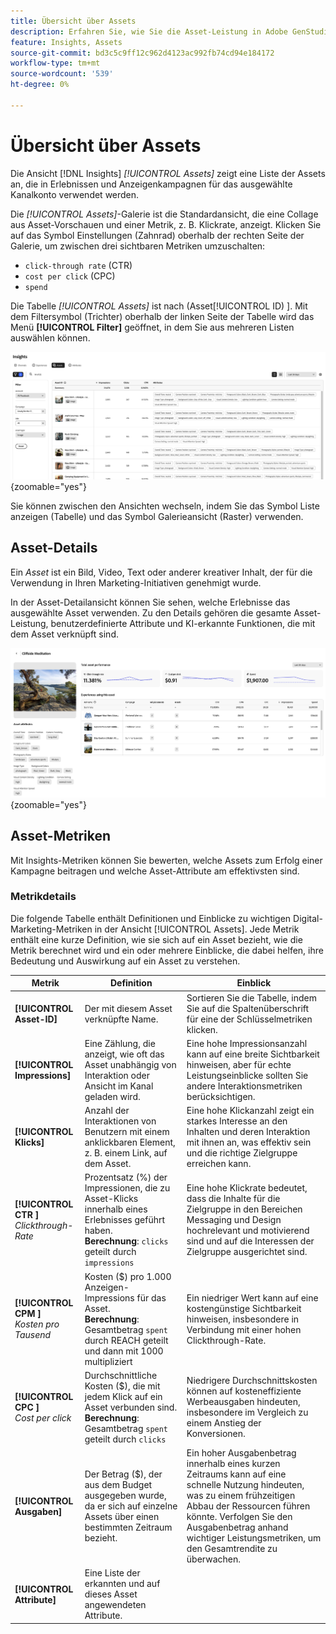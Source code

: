 ```yaml
---
title: Übersicht über Assets
description: Erfahren Sie, wie Sie die Asset-Leistung in Adobe GenStudio for Performance Marketing bewerten.
feature: Insights, Assets
source-git-commit: bd3c5c9ff12c962d4123ac992fb74cd94e184172
workflow-type: tm+mt
source-wordcount: '539'
ht-degree: 0%

---
```


# Übersicht über Assets

Die Ansicht [!DNL Insights] _[!UICONTROL Assets]_ zeigt eine Liste der Assets an, die in Erlebnissen und Anzeigenkampagnen für das ausgewählte Kanalkonto verwendet werden.

Die _[!UICONTROL Assets]_-Galerie ist die Standardansicht, die eine Collage aus Asset-Vorschauen und einer Metrik, z. B. Klickrate, anzeigt. Klicken Sie auf das Symbol Einstellungen (Zahnrad) oberhalb der rechten Seite der Galerie, um zwischen drei sichtbaren Metriken umzuschalten:

- `click-through rate` (CTR)
- `cost per click` (CPC)
- `spend`

Die Tabelle _[!UICONTROL Assets]_ ist nach (Asset[!UICONTROL ID) ]. Mit dem Filtersymbol (Trichter) oberhalb der linken Seite der Tabelle wird das Menü **[!UICONTROL Filter]** geöffnet, in dem Sie aus mehreren Listen auswählen können.

![Assets-Filter und -Tabelle](/help/assets/insights-assets-filter.png){zoomable="yes"}

Sie können zwischen den Ansichten wechseln, indem Sie das Symbol Liste anzeigen (Tabelle) und das Symbol Galerieansicht (Raster) verwenden.

## Asset-Details

Ein _Asset_ ist ein Bild, Video, Text oder anderer kreativer Inhalt, der für die Verwendung in Ihren Marketing-Initiativen genehmigt wurde.

In der Asset-Detailansicht können Sie sehen, welche Erlebnisse das ausgewählte Asset verwenden. Zu den Details gehören die gesamte Asset-Leistung, benutzerdefinierte Attribute und KI-erkannte Funktionen, die mit dem Asset verknüpft sind.

![Asset-Details](/help/assets/insights-asset-details.png){zoomable="yes"}

## Asset-Metriken

Mit Insights-Metriken können Sie bewerten, welche Assets zum Erfolg einer Kampagne beitragen und welche Asset-Attribute am effektivsten sind.

### Metrikdetails

Die folgende Tabelle enthält Definitionen und Einblicke zu wichtigen Digital-Marketing-Metriken in der Ansicht [!UICONTROL Assets]. Jede Metrik enthält eine kurze Definition, wie sie sich auf ein Asset bezieht, wie die Metrik berechnet wird und ein oder mehrere Einblicke, die dabei helfen, ihre Bedeutung und Auswirkung auf ein Asset zu verstehen.

| Metrik | Definition | Einblick |
| ---------------------- | ----------------------------- | -------------------------------- |
| **[!UICONTROL Asset-ID]** | Der mit diesem Asset verknüpfte Name. | Sortieren Sie die Tabelle, indem Sie auf die Spaltenüberschrift für eine der Schlüsselmetriken klicken. |
| **[!UICONTROL Impressions]** | Eine Zählung, die anzeigt, wie oft das Asset unabhängig von Interaktion oder Ansicht im Kanal geladen wird. | Eine hohe Impressionsanzahl kann auf eine breite Sichtbarkeit hinweisen, aber für echte Leistungseinblicke sollten Sie andere Interaktionsmetriken berücksichtigen. |
| **[!UICONTROL Klicks]** | Anzahl der Interaktionen von Benutzern mit einem anklickbaren Element, z. B. einem Link, auf dem Asset. | Eine hohe Klickanzahl zeigt ein starkes Interesse an den Inhalten und deren Interaktion mit ihnen an, was effektiv sein und die richtige Zielgruppe erreichen kann. |
| **[!UICONTROL CTR ]**<br>_Clickthrough-Rate_ | Prozentsatz (%) der Impressionen, die zu Asset-Klicks innerhalb eines Erlebnisses geführt haben.<br>**Berechnung**: `clicks` geteilt durch `impressions` | Eine hohe Klickrate bedeutet, dass die Inhalte für die Zielgruppe in den Bereichen Messaging und Design hochrelevant und motivierend sind und auf die Interessen der Zielgruppe ausgerichtet sind. |
| **[!UICONTROL CPM ]**<br>_Kosten pro Tausend_ | Kosten ($) pro 1.000 Anzeigen-Impressions für das Asset.<br>**Berechnung**: Gesamtbetrag `spent` durch REACH geteilt und dann mit 1000 multipliziert | Ein niedriger Wert kann auf eine kostengünstige Sichtbarkeit hinweisen, insbesondere in Verbindung mit einer hohen Clickthrough-Rate. |
| **[!UICONTROL CPC ]**<br>_Cost per click_ | Durchschnittliche Kosten ($), die mit jedem Klick auf ein Asset verbunden sind.<br>**Berechnung**: Gesamtbetrag `spent` geteilt durch `clicks` | Niedrigere Durchschnittskosten können auf kosteneffiziente Werbeausgaben hindeuten, insbesondere im Vergleich zu einem Anstieg der Konversionen. |
| **[!UICONTROL Ausgaben]** | Der Betrag ($), der aus dem Budget ausgegeben wurde, da er sich auf einzelne Assets über einen bestimmten Zeitraum bezieht. | Ein hoher Ausgabenbetrag innerhalb eines kurzen Zeitraums kann auf eine schnelle Nutzung hindeuten, was zu einem frühzeitigen Abbau der Ressourcen führen könnte. Verfolgen Sie den Ausgabenbetrag anhand wichtiger Leistungsmetriken, um den Gesamtrendite zu überwachen. |
| **[!UICONTROL Attribute]** | Eine Liste der erkannten und auf dieses Asset angewendeten Attribute. | |
